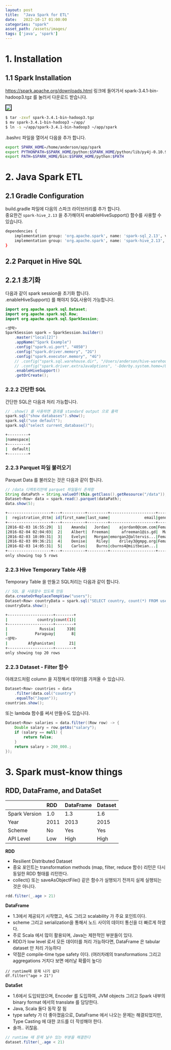 ```yaml
---
layout: post
title:  "Java Spark for ETL"
date:   2022-10-17 01:00:00
categories: "spark"
asset_path: /assets/images/
tags: ['java', 'spark']
---
```



# 1. Installation

## 1.1 Spark Installation

https://spark.apache.org/downloads.html 링크에 들어가서 spark-3.4.1-bin-hadoop3.tgz 를 눌러서 다운로드 받습니다. 

<img src="{{ page.asset_path }}spark-java-01.png" class="img-responsive img-rounded img-fluid center" style="border: 2px solid #333333">

```bash
$ tar -zxvf spark-3.4.1-bin-hadoop3.tgz
$ mv spark-3.4.1-bin-hadoop3 ~/app/
$ ln -s ~/app/spark-3.4.1-bin-hadoop3 ~/app/spark
```

.bashrc 파일을 열어서 다음을 추가 합니다. 

```bash
export SPARK_HOME=/home/anderson/app/spark
export PYTHONPATH=$SPARK_HOME/python:$SPARK_HOME/python/lib/py4j-0.10.9.7-src.zip:$PYTHONPATH
export PATH=$SPARK_HOME/bin:$SPARK_HOME/python:$PATH
```




# 2. Java Spark ETL

## 2.1 Gradle Configuration

build.gradle 파일에 다음의 스파크 라이브러리를 추가 합니다. <br>
중요한건 `spark-hive_2.13` 을 추가해야지 enableHiveSupport() 함수를 사용할 수 있습니다. 

```bash
dependencies {
    implementation group: 'org.apache.spark', name: 'spark-sql_2.13', version: '3.3.1'
    implementation group: 'org.apache.spark', name: 'spark-hive_2.13', version: '3.4.1'
}
```

## 2.2 Parquet in Hive SQL


## 2.2.1 초기화

다음과 같이 spark session을 초기화 합니다.<br>
.enableHiveSupport() 를 해야지 SQL사용이 가능합니다. 


```java
import org.apache.spark.sql.Dataset;
import org.apache.spark.sql.Row;
import org.apache.spark.sql.SparkSession;

<생략> 
SparkSession spark = SparkSession.builder()
    .master("local[2]")
    .appName("Spark Example")
    .config("spark.ui.port", "4050")
    .config("spark.driver.memory", "2G")
    .config("spark.executor.memory", "4G")
    // .config("spark.sql.warehouse.dir", "/Users/anderson/hive-warehouse")
    // .config("spark.driver.extraJavaOptions", '-Dderby.system.home=/Users/anderson/metastore_db")
    .enableHiveSupport()
    .getOrCreate();
```

### 2.2.2 간단한 SQL

간단한 SQL은 다음과 처리 가능합니다. 

```java
// .show() 를 사용하면 결과를 standard output 으로 출력
spark.sql("show databases").show();
spark.sql("use default");
spark.sql("select current_database()");
```

```bash
+---------+
|namespace|
+---------+
|  default|
+---------+
```

### 2.2.3 Parquet 파일 불러오기

Parquet Data 를 불러오는 것은 다음과 같이 합니다. 

```java
// /data 디렉토리안에 parquet 파일들이 존재함
String dataPath = String.valueOf(this.getClass().getResource("/data"));
Dataset<Row> data = spark.read().parquet(dataPath);
data.show(5);
```

```bash
+-------------------+---+----------+---------+--------------------+------+--------------+----------------+------------+---------+---------+--------------------+--------+
|  registration_dttm| id|first_name|last_name|               email|gender|    ip_address|              cc|     country|birthdate|   salary|               title|comments|
+-------------------+---+----------+---------+--------------------+------+--------------+----------------+------------+---------+---------+--------------------+--------+
|2016-02-03 16:55:29|  1|    Amanda|   Jordan|    ajordan0@com.com|Female|   1.197.201.2|6759521864920116|   Indonesia| 3/8/1971| 49756.53|    Internal Auditor|   1E+02|
|2016-02-04 02:04:03|  2|    Albert|  Freeman|     afreeman1@is.gd|  Male|218.111.175.34|                |      Canada|1/16/1968|150280.17|       Accountant IV|        |
|2016-02-03 10:09:31|  3|    Evelyn|   Morgan|emorgan2@altervis...|Female|  7.161.136.94|6767119071901597|      Russia| 2/1/1960|144972.51| Structural Engineer|        |
|2016-02-03 09:36:21|  4|    Denise|    Riley|    driley3@gmpg.org|Female| 140.35.109.83|3576031598965625|       China| 4/8/1997| 90263.05|Senior Cost Accou...|        |
|2016-02-03 14:05:31|  5|    Carlos|    Burns|cburns4@miitbeian...|      |169.113.235.40|5602256255204850|South Africa|         |     null|                    |        |
+-------------------+---+----------+---------+--------------------+------+--------------+----------------+------------+---------+---------+--------------------+--------+
only showing top 5 rows
```


### 2.2.3 Hive Temporary Table 사용

Temporary Table 을 만들고 SQL처리는 다음과 같이 합니다. 

```java
// SQL 을 사용할수 있도록 만듬
data.createOrReplaceTempView("users");
Dataset<Row> countryData = spark.sql("SELECT country, count(*) FROM users GROUP BY country");
countryData.show();
```

```bash
+--------------------+--------+
|             country|count(1)|
+--------------------+--------+
|              Russia|     310|
|            Paraguay|       8|
<생략>
|         Afghanistan|      21|
+--------------------+--------+
only showing top 20 rows
```


### 2.2.3 Dataset - Filter 함수

아래코드처럼 column 을 지정해서 데이터를 가져올 수 있습니다. 

```java
Dataset<Row> countries = data
    .filter(data.col("country")
    .equalTo("Japan"));
countries.show();
```

또는 lambda 함수를 써서 만들수도 있습니다. <br>

```java
Dataset<Row> salaries = data.filter((Row row) -> {
    Double salary = row.getAs("salary");
    if (salary == null) {
        return false;
    }
    return salary > 200_000.;
});
```




# 3. Spark must-know things

## RDD, DataFrame, and DataSet

|               | RDD   | DataFrame | Dataset |
|:--------------|:------|:----------|:--------|
| Spark Version | 1.0   | 1.3       | 1.6     |
| Year          | 2011  | 2013      | 2015    |
| Scheme        | No    | Yes       | Yes     |
| API Level     | Low   | High      | High    |



**RDD**
 - Resilient Distributed Dataset
 - 중요 포인트는 transformation methods (map, filter, reduce 함수) 리턴은 다시 동일한 RDD 형태를 리턴한다. 
 - collect() 또는 saveAsObjectFile() 같은 함수가 실행되기 전까지 실제 실행되는 것은 아니다. 

```java
rdd.filter(_.age > 21)
```

**DataFrame**

- 1.3에서 제공되기 시작했고, 속도 그리고 scalability 가 주요 포인트이다. 
- scheme 그리고 serialization을 통해서 노드 사이의 데이터 통신을 더 빠르게 하였다.
- 주로 Scala 에서 많이 활용되며, Java는 제한적인 부분들이 있다.
- RDD가 low level 로서 모든 데이터를 처리 가능하다면, DataFrame 은 tabular dataset 만 처리 가능하다
- 약점은 compile-time type safety 이다. (여러차례의 transformations 그리고 aggregations 거치다 보면 에러날 확률이 높다)


```
// runtime때 문제 나기 쉽다
df.filter("age > 21")
```

**DataSet**
- 1.6에서 도입되었으며, Encoder 를 도입하여, JVM objects 그리고 Spark 내부의 binary format 에서의 translate 를 담당한다. 
- Java, Scala 둘다 동작 잘 됨
- type safety 가 더 좋아졌음으로, DataFrame 에서 나오는 문제는 해결되었지만, Type Casting 에 대한 코드를 더 작성해야 한다. 
- 솔까.. 귀찮음. 

```java
// runtime 때 문제 날수 있는 부분을 해결한다
dataset.filter(_.age < 21)
```